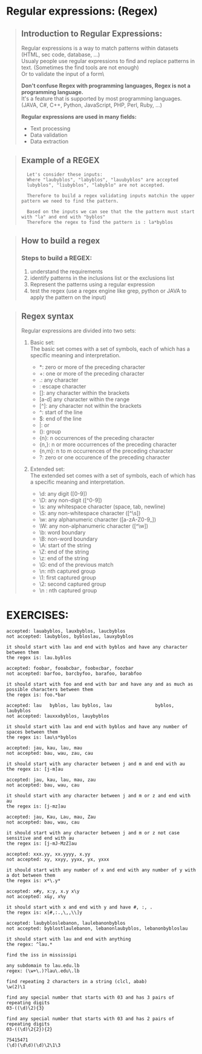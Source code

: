 # Regular expressions: (Regex)

>## Introduction to Regular Expressions:
> Regular expressions is a way to match patterns within datasets (HTML, sec code, database, ...)\
> Usualy people use regular expressions to find and replace patterns in text. (Sometimes the find tools are not enough)\
> Or to validate the input of a form\
>
> <b> Don't confuse Regex with programming languages, Regex is not a programming language.\
> </b>
>It's a feature that is supported by most programming languages. (JAVA, C#, C++, Python, JavaScript, PHP, Perl, Ruby, ...)
>
> <b> Regular expressions are used in many fields: </b>
>   - Text processing
>   - Data validation
>   - Data extraction
>

>## Example of a REGEX
>       Let's consider these inputs:
>       Where "laubyblos", "labyblos", "lauubyblos" are accepted
>       lubyblos", "liubyblos", "labyblo" are not accepted.
>
>       Therefore to build a regex validating inputs matchin the upper pattern we need to find the pattern.
>
>       Based on the inputs we can see that the the pattern must start with "la" and end with "byblos"
>       Therefore the regex to find the pattern is : la*byblos

> ## How to build a regex
> ### Steps to build a REGEX:
>  1. understand the requirements
>  2. identify patterns in the inclusions list or the exclusions list
>  3. Represent the patterns using a regular expression
>  4. test the regex (use a regex engine like grep, python or JAVA to apply the pattern on the input) 


> ## Regex syntax
> Regular expressions are divided into two sets:
>
> 1. Basic set:\
>   The basic set comes with a set of symbols, each of which has a specific meaning and interpretation.
> 
>       - *: zero or more of the preceding character
>       - +: one or more of the preceding character
>       - .: any character
>       - \: escape character
>       - []: any character within the brackets
>       - [a-d] any character within the range
>       - [^]: any character not within the brackets
>       - ^: start of the line
>       - $: end of the line
>       - |: or
>       - (): group
>       - {n}: n occurrences of the preceding character
>       - {n,}: n or more occurrences of the preceding character
>       - {n,m}: n to m occurrences of the preceding character
>       - ?: zero or one occurence of the preceding character
>
> 2. Extended set:\
>  The extended set comes with a set of symbols, each of which has a specific meaning and interpretation.
>       - \d: any digit ([0-9])
>       - \D: any non-digit ([^0-9])
>       - \s: any whitespace character (space, tab, newline)
>       - \S: any non-whitespace character ([^\s])
>       - \w: any alphanumeric character ([a-zA-Z0-9_])
>       - \W: any non-alphanumeric character ([^\w])
>       - \b: word boundary 
>       - \B: non-word boundary 
>       - \A: start of the string   
>       - \Z: end of the string
>       - \z: end of the string
>       - \G: end of the previous match
>       - \n: nth captured group
>       - \1: first captured group
>       - \2: second captured group
>       - \n : nth captured group

# EXERCISES: 
    accepted: lauabyblos, lauxbyblos, laucbyblos
    not accepted: laubyblos, bybloslau, lauxybyblos

    it should start with lau and end with byblos and have any character between them
    the regex is: lau.byblos
>

    accepted: foobar, fooabcbar, foobxcbar, foozbar
    not accepted: barfoo, barcbyfoo, barafoo, barabfoo

    it should start with foo and end with bar and have any and as much as possible characters between them
    the regex is: foo.*bar
>

    accepted: lau   byblos, lau byblos, lau                byblos, laubyblos
    not accepted: lauxxxbyblos, lauybyblos

    it should start with lau and end with byblos and have any number of spaces between them
    the regex is: lau\s*byblos
>
    accepted: jau, kau, lau, mau
    not accepted: bau, wau, zau, cau

    it should start with any character between j and m and end with au
    the regex is: [j-m]au
>
    accepted: jau, kau, lau, mau, zau
    not accepted: bau, wau, cau

    it should start with any character between j and m or z and end with au
    the regex is: [j-mz]au
>
    accepted: jau, Kau, Lau, mau, Zau
    not accepted: bau, wau, cau

    it should start with any character between j and m or z not case sensitive and end with au
    the regex is: [j-mJ-MzZ]au
>
    accepted: xxx.yy, xx.yyyy, x.yy
    not accepted: xy, xxyy, yyxx, yx, yxxx

    it should start with any number of x and end with any number of y with a dot between them
    the regex is: x*\.y*
>
    accepted: x#y, x:y, x.y x\y
    not accepted: x&y, x%y

    it should start with x and end with y and have #, :, .
    the regex is: x[#,:.,\,,\\]y
>
    accepted: laubybloslebanon, laulebanonbyblos
    not accepted: byblostlaulebanon, lebanonlaubyblos, lebanonbybloslau

    it should start with lau and end with anything
    the regex: ^lau.*
>
    find the iss in mississipi

    any subdomain to lau.edu.lb
    regex: (\w+\.)?lau\.edu\.lb

    find repeating 2 characters in a string (clcl, abab)
    \w(2)\1
    
    find any special number that starts with 03 and has 3 pairs of repeating digits
    03-((\d)\2){3}

    find any special number that starts with 03 and has 2 pairs of repeating digits
    03-((\d)\2{2}){2}

    75415471
    (\d)(\d\d)(\d)\2\1\3